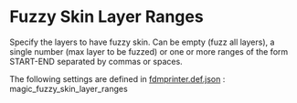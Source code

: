 # Fuzzy Skin Layer Ranges

Specify the layers to have fuzzy skin. Can be empty (fuzz all layers), a single number (max layer to be fuzzed) or one or more ranges of the form START-END separated by commas or spaces.


The following settings are defined in [fdmprinter.def.json](https://github.com/smartavionics/Cura/blob/mb-master/resources/definitions/fdmprinter.def.json) : magic_fuzzy_skin_layer_ranges
